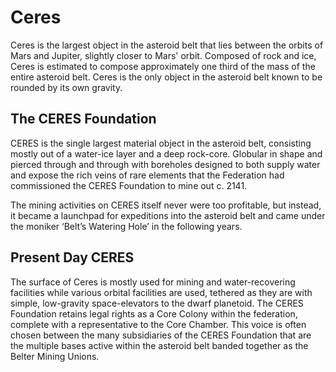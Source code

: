 ﻿---
status : 2
securityClass : 0
name : Ceres
---

# Ceres

Ceres is the largest object in the asteroid belt that lies between the orbits of Mars and Jupiter, slightly closer to Mars' orbit.
Composed of rock and ice, Ceres is estimated to compose approximately one third of the mass of the entire asteroid belt. Ceres is the only object in the asteroid belt known to be rounded by its own gravity.


## The CERES Foundation

CERES is the single largest material object in the asteroid belt, consisting mostly out of a water-ice layer and a deep rock-core. Globular in shape and pierced through and through with boreholes designed to both supply water and expose the rich veins of rare elements that the Federation had commissioned the CERES Foundation to mine out c. 2141.

The mining activities on CERES itself never were too profitable, but instead, it became a launchpad for expeditions into the asteroid belt and came under the moniker ‘Belt’s Watering Hole’ in the following years.


## Present Day CERES

The surface of Ceres is mostly used for mining and water-recovering facilities while various orbital facilities are used, tethered as they are with simple, low-gravity space-elevators to the dwarf planetoid. The CERES Foundation retains legal rights as a Core Colony within the federation, complete with a representative to the Core Chamber. This voice is often chosen between the many subsidiaries of the CERES Foundation that are the multiple bases active within the asteroid belt banded together as the Belter Mining Unions.